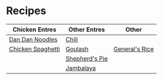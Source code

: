 # Recipes

| Chicken Entres | Other Entres | Other |
| -- | -- | -- |
| [Dan Dan Noodles](dan-dan-noodles.md) | [Chili](chili.md) |  |
| [Chicken Spaghetti](chicken-spaghetti.md) | [Goulash](goulash.md) | [General's Rice](generals-rice.md) |
|  | [Shepherd's Pie](shepherd-pie.md) |  |
|  | [Jambalaya](jambalaya.md) |  |
